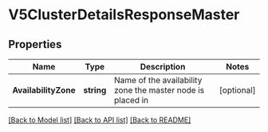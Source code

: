 # V5ClusterDetailsResponseMaster

## Properties

Name | Type | Description | Notes
------------ | ------------- | ------------- | -------------
**AvailabilityZone** | **string** | Name of the availability zone the master node is placed in  | [optional] 

[[Back to Model list]](../README.md#documentation-for-models) [[Back to API list]](../README.md#documentation-for-api-endpoints) [[Back to README]](../README.md)


